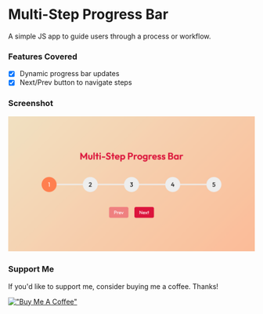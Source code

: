 # Multi-Step Progress Bar

A simple JS app to guide users through a process or workflow.

### Features Covered

- [x] Dynamic progress bar updates
- [x] Next/Prev button to navigate steps

### Screenshot

![Multi-Step Progress Bar](https://raw.githubusercontent.com/refinedguides/step-progress/main/screenshot.png)

### Support Me

If you'd like to support me, consider buying me a coffee. Thanks!

[!["Buy Me A Coffee"](https://www.buymeacoffee.com/assets/img/custom_images/orange_img.png)](https://www.buymeacoffee.com/refinedguides)
